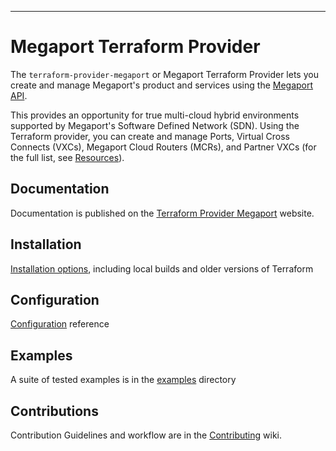 ---

# Megaport Terraform Provider

The `terraform-provider-megaport` or Megaport Terraform Provider lets you create and manage 
Megaport's product and services using the [Megaport API](https://dev.megaport.com).

This provides an opportunity for true multi-cloud hybrid environments supported by Megaport's Software 
Defined Network (SDN). Using the Terraform provider, you can create and manage Ports, Virtual Cross Connects (VXCs), Megaport Cloud Routers (MCRs), and Partner VXCs 
(for the full list, see [Resources](Resources_Overview)).

## Documentation
Documentation is published on the [Terraform Provider Megaport](https://registry.terraform.io/providers/megaport/megaport/latest/docs) website.

## Installation
[Installation options](Installation), including local builds and older versions of Terraform

## Configuration
[Configuration](Configuration) reference

## Examples
A suite of tested examples is in the [examples](../tree/main/examples) directory

## Contributions
Contribution Guidelines and workflow are in the [Contributing](Contributing) wiki.

